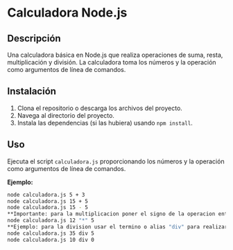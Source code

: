 # Calculadora Node.js

## Descripción

Una calculadora básica en Node.js que realiza operaciones de suma, resta, multiplicación y división. La calculadora toma los números y la operación como argumentos de línea de comandos.

## Instalación

1. Clona el repositorio o descarga los archivos del proyecto.
2. Navega al directorio del proyecto.
3. Instala las dependencias (si las hubiera) usando `npm install`.

## Uso

Ejecuta el script `calculadora.js` proporcionando los números y la operación como argumentos de línea de comandos.

**Ejemplo:**

```bash
node calculadora.js 5 + 3
node calculadora.js 15 + 5
node calculadora.js 15 - 5
**Importante: para la multiplicacion poner el signo de la operacion entre comillas en la terminal**
node calculadora.js 12 "*" 5
**Ejemplo: para la division usar el termino o alias "div" para realizar la operacion, ya que el momento de poner el signo "/" no ejecutaba o leia como una operacion en la termial**
node calculadora.js 35 div 5
node calculadora.js 10 div 0

```
